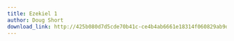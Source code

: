 ```yaml
---
title: Ezekiel 1
author: Doug Short
download_link: http://425b080d7d5cde70b41c-ce4b4ab6661e18314f060829ab9d3455.r81.cf2.rackcdn.com/2012-12-16-Ezekiel_1.mp3
---
```

